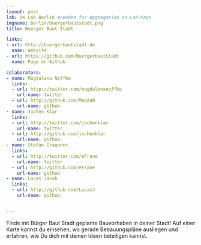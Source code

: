 ```yaml
---
layout: post
lab: OK Lab Berlin #needed for Aggregation on Lab-Page
imgname: berlin/buergerbautstadt.png
title: Buerger Baut Stadt

links: 
- url: http://buergerbautstadt.de
  name: Website
- url: https://github.com/BuergerbautStadt
  name: Page on Github

colaborators:
- name: Magdalena Noffke
  links:
  - url: http://twitter.com/magdalenanoffke
    url-name: twitter
  - url: http://github.com/MagdaN
    url-name: github
- name: Jochen Klar
  links:
  - url: http://twitter.com/jochenklar
    url-name: twitter
  - url: http://github.com/jochenklar
    url-name: github
- name: Stefan Graupner
  links:
  - url: http://twitter.com/eFrane
    url-name: twitter
  - url: http://github.com/eFrane
    url-name: github
- name: Lucas Jacob
  links:  
  - url: http://github.com/LucasJ
    url-name: github


---
```


Finde mit Bürger Baut Stadt geplante Bauvorhaben in deiner Stadt! Auf einer Karte kannst du einsehen, wo gerade Bebauungspläne ausliegen und erfahren, wie Du dich mit deinen Ideen beteiligen kannst.

